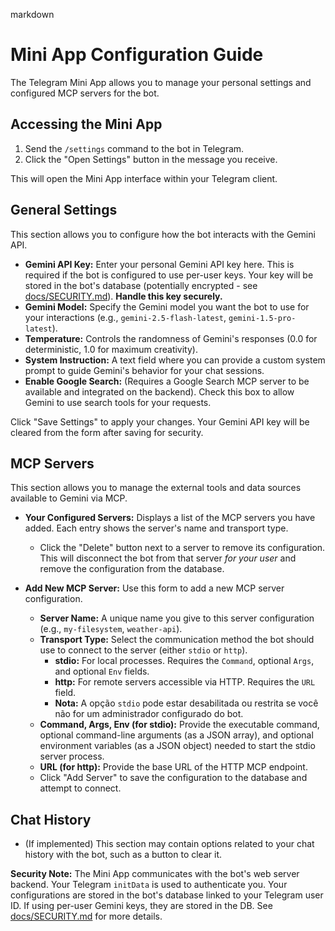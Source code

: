 markdown
# Mini App Configuration Guide

The Telegram Mini App allows you to manage your personal settings and configured MCP servers for the bot.

## Accessing the Mini App

1.  Send the `/settings` command to the bot in Telegram.
2.  Click the "Open Settings" button in the message you receive.

This will open the Mini App interface within your Telegram client.

## General Settings

This section allows you to configure how the bot interacts with the Gemini API.

*   **Gemini API Key:** Enter your personal Gemini API key here. This is required if the bot is configured to use per-user keys. Your key will be stored in the bot's database (potentially encrypted - see [docs/SECURITY.md](./SECURITY.md)). **Handle this key securely.**
*   **Gemini Model:** Specify the Gemini model you want the bot to use for your interactions (e.g., `gemini-2.5-flash-latest`, `gemini-1.5-pro-latest`).
*   **Temperature:** Controls the randomness of Gemini's responses (0.0 for deterministic, 1.0 for maximum creativity).
*   **System Instruction:** A text field where you can provide a custom system prompt to guide Gemini's behavior for your chat sessions.
*   **Enable Google Search:** (Requires a Google Search MCP server to be available and integrated on the backend). Check this box to allow Gemini to use search tools for your requests.

Click "Save Settings" to apply your changes. Your Gemini API key will be cleared from the form after saving for security.

## MCP Servers

This section allows you to manage the external tools and data sources available to Gemini via MCP.

*   **Your Configured Servers:** Displays a list of the MCP servers you have added. Each entry shows the server's name and transport type.
    *   Click the "Delete" button next to a server to remove its configuration. This will disconnect the bot from that server *for your user* and remove the configuration from the database.

*   **Add New MCP Server:** Use this form to add a new MCP server configuration.
    *   **Server Name:** A unique name you give to this server configuration (e.g., `my-filesystem`, `weather-api`).
    *   **Transport Type:** Select the communication method the bot should use to connect to the server (either `stdio` or `http`).
        *   **stdio:** For local processes. Requires the `Command`, optional `Args`, and optional `Env` fields.
        *   **http:** For remote servers accessible via HTTP. Requires the `URL` field.
        *   **Nota:** A opção `stdio` pode estar desabilitada ou restrita se você não for um administrador configurado do bot.
    *   **Command, Args, Env (for stdio):** Provide the executable command, optional command-line arguments (as a JSON array), and optional environment variables (as a JSON object) needed to start the stdio server process.
    *   **URL (for http):** Provide the base URL of the HTTP MCP endpoint.
    *   Click "Add Server" to save the configuration to the database and attempt to connect.

## Chat History

*   (If implemented) This section may contain options related to your chat history with the bot, such as a button to clear it.

**Security Note:** The Mini App communicates with the bot's web server backend. Your Telegram `initData` is used to authenticate you. Your configurations are stored in the bot's database linked to your Telegram user ID. If using per-user Gemini keys, they are stored in the DB. See [docs/SECURITY.md](./SECURITY.md) for more details.

